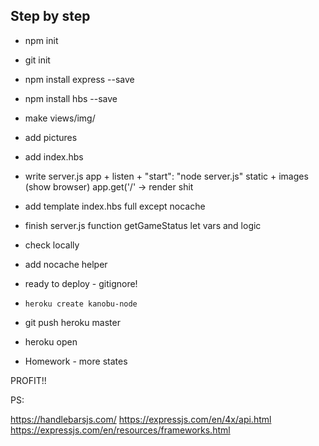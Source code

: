 




## Step by step

- npm init
- git init
- npm install express --save
- npm install hbs --save
- make views/img/
- add pictures
- add index.hbs
- write server.js 
  app + listen + "start": "node server.js"
  static + images (show browser)
  app.get('/' -> render shit
- add template
  index.hbs full except nocache
  
- finish server.js
  function getGameStatus
  let vars and logic

- check locally
- add nocache helper

- ready to deploy - gitignore!
- `heroku create kanobu-node`  
- git push heroku master
- heroku open
- Homework - more states

PROFIT!!

PS:

https://handlebarsjs.com/
https://expressjs.com/en/4x/api.html
https://expressjs.com/en/resources/frameworks.html

   
    
  